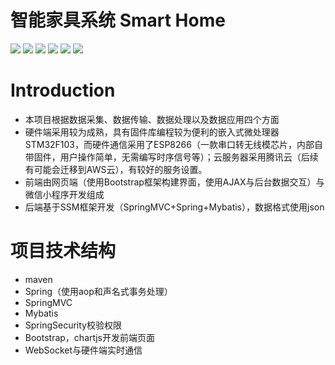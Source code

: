 # 智能家具系统 Smart Home
![](https://img.shields.io/badge/JDK-JDK1.8-brightgreen) 
![](https://img.shields.io/badge/Spring-v4.3.2-brightgreen)
![](https://img.shields.io/badge/Maven-v3.6.1-brightgreen)
![](https://img.shields.io/badge/MySql-v5.1.47-blue)
![](https://img.shields.io/badge/Tomcat-v7.0.103-blue)
![](https://img.shields.io/badge/Author-Andrew%20Cheung-lightgrey)

# Introduction
- 本项目根据数据采集、数据传输、数据处理以及数据应用四个方面
- 硬件端采用较为成熟，具有固件库编程较为便利的嵌入式微处理器STM32F103，而硬件通信采用了ESP8266（一款串口转无线模芯片，内部自带固件，用户操作简单，无需编写时序信号等）；云服务器采用腾讯云（后续有可能会迁移到AWS云），有较好的服务设置。
- 前端由网页端（使用Bootstrap框架构建界面，使用AJAX与后台数据交互）与微信小程序开发组成
- 后端基于SSM框架开发（SpringMVC+Spring+Mybatis），数据格式使用json

# 项目技术结构
- maven
- Spring（使用aop和声名式事务处理）
- SpringMVC
- Mybatis
- SpringSecurity校验权限
- Bootstrap，chartjs开发前端页面
- WebSocket与硬件端实时通信